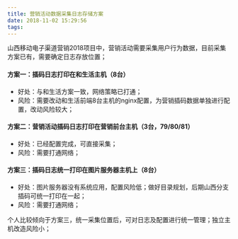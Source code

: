 ```yaml
---
title: 营销活动数据采集日志存储方案
date: 2018-11-02 15:29:56
tags:
---
```


山西移动电子渠道营销2018项目中，营销活动需要采集用户行为数据，目前采集方案已有，需要确定日志存放位置；

#### 方案一：插码日志打印在和生活主机（8台）

* 好处：与和生活方案一致，网络策略已打通；
* 风险：需要改动和生活前端8台主机的nginx配置，为营销插码数据单独进行配置，改动风险较大；

#### 方案二：营销活动插码日志打印在营销前台主机（3台，79/80/81）

* 好处：已经配置完成，可直接采集；
* 风险：需要打通网络；

#### 方案三：插码日志统一打印在图片服务器主机上（8台）

* 好处：图片服务器没有系统应用，配置风险低；做好目录规划，后期山西分支插码可统一打印在一起；
* 风险：需要打通网络；

个人比较倾向于方案三，统一采集位置后，可对日志及配置进行统一管理；独立主机改造风险小；